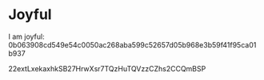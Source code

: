 # Joyful

I am joyful: 0b063908cd549e54c0050ac268aba599c52657d05b968e3b59f41f95ca01b937


22extLxekaxhkSB27HrwXsr7TQzHuTQVzzCZhs2CCQmBSP